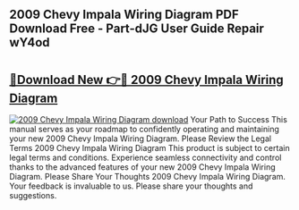 ## 2009 Chevy Impala Wiring Diagram PDF Download Free - Part-dJG User Guide Repair wY4od

# <h2><a href="http://dfiork.blite.top/?on=2009+Chevy+Impala+Wiring+Diagram">🔗Download New 👉🔴 2009 Chevy Impala Wiring Diagram</a></h2>

[![2009 Chevy Impala Wiring Diagram download](https://i.imgur.com/lujVjoI.png)](http://dfiork.blite.top/?on=2009+Chevy+Impala+Wiring+Diagram)
Your Path to Success This manual serves as your roadmap to confidently operating and maintaining your new 2009 Chevy Impala Wiring Diagram. Please Review the Legal Terms 2009 Chevy Impala Wiring Diagram This product is subject to certain legal terms and conditions. Experience seamless connectivity and control thanks to the advanced features of your new 2009 Chevy Impala Wiring Diagram. Please Share Your Thoughts 2009 Chevy Impala Wiring Diagram. Your feedback is invaluable to us. Please share your thoughts and suggestions.
